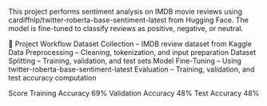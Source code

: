 This project performs sentiment analysis on IMDB movie reviews using cardiffnlp/twitter-roberta-base-sentiment-latest from Hugging Face. The model is fine-tuned to classify reviews as positive, negative, or neutral.

🚀 Project Workflow
Dataset Collection – IMDB review dataset from Kaggle
Data Preprocessing – Cleaning, tokenization, and input preparation
Dataset Splitting – Training, validation, and test sets
Model Fine-Tuning – Using twitter-roberta-base-sentiment-latest
Evaluation – Training, validation, and test accuracy computation

Score
Training Accuracy	69%
Validation Accuracy	48%
Test Accuracy	48%
